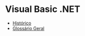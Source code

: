 # Visual Basic .NET

- [Histórico](estudos/historico.md)
- [Glossário Geral](estudos/glossario.md)


